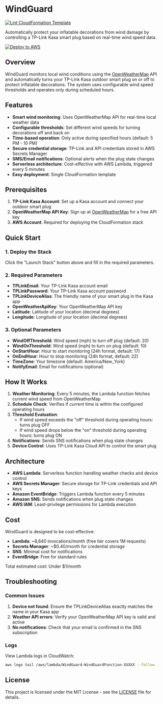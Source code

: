 # WindGuard

[![Lint CloudFormation Template](https://github.com/kevinl95/WindGuard/actions/workflows/main.yml/badge.svg)](https://github.com/kevinl95/WindGuard/actions/workflows/main.yml)

Automatically protect your inflatable decorations from wind damage by controlling a TP-Link Kasa smart plug based on real-time wind speed data.

[![Deploy to AWS](https://s3.amazonaws.com/cloudformation-examples/cloudformation-launch-stack.png)](https://console.aws.amazon.com/cloudformation/home?region=us-east-1#/stacks/new?stackName=WindGuard&templateURL=https://your-bucket.s3.amazonaws.com/windguard/cloudformation.yml)

## Overview

WindGuard monitors local wind conditions using the [OpenWeatherMap](https://openweathermap.org) API and automatically turns your TP-Link Kasa outdoor smart plug on or off to protect inflatable decorations. The system uses configurable wind speed thresholds and operates only during scheduled hours.

## Features

- **Smart wind monitoring**: Uses OpenWeatherMap API for real-time local weather data
- **Configurable thresholds**: Set different wind speeds for turning decorations off and back on
- **Time-based operation**: Only active during specified hours (default: 5 PM - 10 PM)
- **Secure credential storage**: TP-Link and API credentials stored in AWS Secrets Manager
- **SMS/Email notifications**: Optional alerts when the plug state changes
- **Serverless architecture**: Cost-effective with AWS Lambda, triggered every 5 minutes
- **Easy deployment**: Single CloudFormation template

## Prerequisites

1. **TP-Link Kasa Account**: Set up a Kasa account and connect your outdoor smart plug
2. **OpenWeatherMap API Key**: Sign up at [OpenWeatherMap](https://openweathermap.org/api) for a free API key
3. **AWS Account**: Required for deploying the CloudFormation stack

## Quick Start

### 1. Deploy the Stack

Click the "Launch Stack" button above and fill in the required parameters.

### 2. Required Parameters

- **TPLinkEmail**: Your TP-Link Kasa account email
- **TPLinkPassword**: Your TP-Link Kasa account password
- **TPLinkDeviceAlias**: The friendly name of your smart plug in the Kasa app
- **OpenWeatherApiKey**: Your OpenWeatherMap API key
- **Latitude**: Latitude of your location (decimal degrees)
- **Longitude**: Longitude of your location (decimal degrees)

### 3. Optional Parameters

- **WindOffThreshold**: Wind speed (mph) to turn off plug (default: 20)
- **WindOnThreshold**: Wind speed (mph) to turn on plug (default: 10)
- **OnStartHour**: Hour to start monitoring (24h format, default: 17)
- **OnEndHour**: Hour to stop monitoring (24h format, default: 22)
- **TimeZone**: Your timezone (default: America/New_York)
- **NotifyEmail**: Email for notifications (optional)

## How It Works

1. **Weather Monitoring**: Every 5 minutes, the Lambda function fetches current wind speed from OpenWeatherMap
2. **Schedule Check**: Verifies if current time is within the configured operating hours
3. **Threshold Evaluation**:
   - If wind speed exceeds the "off" threshold during operating hours: turns plug OFF
   - If wind speed drops below the "on" threshold during operating hours: turns plug ON
4. **Notifications**: Sends SNS notifications when plug state changes
5. **Device Control**: Uses TP-Link Kasa Cloud API to control the smart plug

## Architecture

- **AWS Lambda**: Serverless function handling weather checks and device control
- **AWS Secrets Manager**: Secure storage for TP-Link credentials and API keys
- **Amazon EventBridge**: Triggers Lambda function every 5 minutes
- **Amazon SNS**: Sends notifications when plug state changes
- **AWS IAM**: Least-privilege permissions for Lambda execution

## Cost

WindGuard is designed to be cost-effective:
- **Lambda**: ~8,640 invocations/month (free tier covers 1M requests)
- **Secrets Manager**: ~$0.40/month for credential storage
- **SNS**: Minimal cost for notifications
- **EventBridge**: Free for standard rules

Total estimated cost: Under $1/month

## Troubleshooting

### Common Issues

1. **Device not found**: Ensure the TPLinkDeviceAlias exactly matches the name in your Kasa app
2. **Weather API errors**: Verify your OpenWeatherMap API key is valid and active
3. **No notifications**: Check that your email is confirmed in the SNS subscription

### Logs

View Lambda logs in CloudWatch:
```bash
aws logs tail /aws/lambda/WindGuard-WindGuardFunction-XXXXX --follow
```

## License

This project is licensed under the MIT License - see the [LICENSE](LICENSE) file for details.